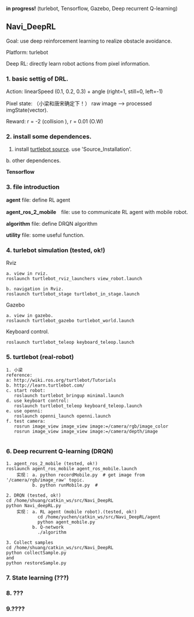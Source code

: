 **in progress!**  (turlebot, Tensorflow, Gazebo, Deep recurrent Q-learning)

## Navi_DeepRL
Goal: use deep reinforcement learning to realize obstacle avoidance.

Platform: turlebot

Deep RL: directly learn robot actions from pixel information.

### 1. basic settig of DRL.
Action: linearSpeed (0.1, 0.2, 0.3) + angle (right=1, still=0, left=-1)

Pixel state: （小梁和唐宋确定下！）  raw image --> processed imgState(vector).

Reward: r = -2 (collision ), r = 0.01 (O.W)


### 2. install some dependences.
1. install [turtlebot source](http://wiki.ros.org/turtlebot/Tutorials/indigo/Turtlebot%20Installation#turtlebot.2BAC8-Tutorials.2BAC8-indigo.2BAC8-Source_Installation). use 'Source_Installation'.

b. other dependences.

**Tensorflow**

### 3. file introduction
**agent** file: define RL agent

**agent_ros_2_mobile**　file: use to communicate RL agent with mobile robot.

**algorithm** file: define DRQN algorithm

**utility** file: some useful function.



### 4. turlebot simulation (tested, ok!)
Rviz

```
a. view in rviz.
roslaunch turtlebot_rviz_launchers view_robot.launch

b. navigation in Rviz.
roslaunch turtlebot_stage turtlebot_in_stage.launch

```
Gazebo

```
a. view in gazebo.
roslaunch turtlebot_gazebo turtlebot_world.launch

```

Keyboard control.

```
roslaunch turtlebot_teleop keyboard_teleop.launch

```
### 5. turtlebot (real-robot)
```
1. 小梁
reference:
a: http://wiki.ros.org/turtlebot/Tutorials
b. http://learn.turtlebot.com/
c. start robot:
   roslaunch turtlebot_bringup minimal.launch
d. use keyboart control:
   roslaunch turtlebot_teleop keyboard_teleop.launch
e. use openni:
   roslaunch openni_launch openni.launch
f. test camera:
   rosrun image_view image_view image:=/camera/rgb/image_color
   rosrun image_view image_view image:=/camera/depth/image


```

### 6. Deep recurrent Q-learning (DRQN)

```
1. agent_ros_2_mobile (tested, ok!)
roslaunch agent_ros_mobile agent_ros_mobile.launch
    实现： a. python recordMobile.py  # get image from '/camera/rgb/image_raw' topic.
          b. python runMobile.py  #

2. DRQN (tested, ok!)
cd /home/shuang/catkin_ws/src/Navi_DeepRL
python Navi_deepRL.py
    实现： a. RL agent (mobile robot).(tested, ok!)
            cd /home/yuchen/catkin_ws/src/Navi_DeepRL/agent
            python agent_mobile.py
          b. Q-network
            ./algorithm

3. Collect samples
cd /home/shuang/catkin_ws/src/Navi_DeepRL
python collectSample.py
and
python restoreSample.py
```


### 7. State learning (???)


### 8. ???

### 9.????
